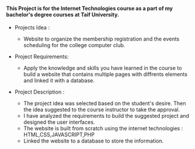 #### This Project is for the Internet Technologies course as a part of my bachelor's degree courses at Taif University. 

* Projects Idea :
  * Website to organize the membership registration and the events scheduling for the college computer club.

* Project Requirements: 
  * Apply the knowledge and skills you have learned in the course to build a website that contains multiple pages with diffrents elements and linked it with a database. 

* Project Description : 
  * The project idea was selected based on the student's desire. Then the idea suggested to the course instructor to take the approval. 
  * I have analyzed the requirements to build the suggested project and designed the user interfaces. 
  * The website is built from scratch using the internet technologies : HTML,CSS,JAVASCRIPT,PHP
  * Linked the website to a database to store the information.
